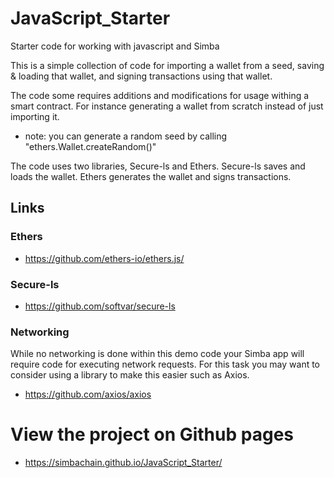 # JavaScript_Starter
Starter code for working with javascript and Simba

This is a simple collection of code for importing a wallet from a seed, saving & loading that wallet, 
and signing transactions using that wallet.

The code some requires additions and modifications for usage withing a smart contract. For instance generating
a wallet from scratch instead of just importing it.
* note: you can generate a random seed by calling "ethers.Wallet.createRandom()"

The code uses two libraries, Secure-ls and Ethers. Secure-ls saves and loads the wallet. Ethers generates the wallet
and signs transactions.

## Links
### Ethers
* https://github.com/ethers-io/ethers.js/
### Secure-ls
* https://github.com/softvar/secure-ls
### Networking
While no networking is done within this demo code your Simba app will require code for executing network requests.
For this task you may want to consider using a library to make this easier such as Axios.
* https://github.com/axios/axios

# View the project on Github pages
* https://simbachain.github.io/JavaScript_Starter/
